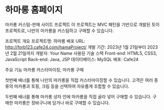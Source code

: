 # 하마롱 홈페이지  
마카롱 커스텀-판매 사이트 프로젝트
이 프로젝트는 MVC 패턴을 기반으로 개발된 토이 프로젝트로, 나만의 마카롱을 커스텀하고 구매할 수 있습니다.

프로젝트 개요
프로젝트명: 하마롱
배포 URL: http://forb123.cafe24.com/hamaProject/
개발 기간: 2023년 1월 21일부터 2023년 2월 21일까지 
개발자: Your Name
사용된 기술 스택
Front-end: HTML5, CSS3, JavaScript
Back-end: Java, JSP
데이터베이스: MySQL
배포: Cafe24

주요 기능
마카롱 커스터마이징, 마카롱 구매

첫번째 배너를 통해 나만의 마카롱을 직접 커스터마이징할 수 있습니다.
고객은 여러 종류의 마카롱과 토핑, 크림 등을 선택하여 자유롭게 조합할 수 있습니다.

두번째 배너를 통해 마카롱 상자 안에 마카롱을 직접 골라 넣어 구매할 수 있습니다.
구매한 마카롱은 장바구니에 담거나 바로 구매할 수 있습니다.


